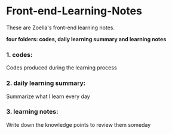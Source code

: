 # Front-end-Learning-Notes
These are Zoella's front-end learning notes.

**four folders: codes, daily learning summary and learning notes**
### 1. codes: 
Codes produced during the learning process

### 2. daily learning summary:
Summarize what I learn every day

### 3. learning notes:
Write down the knowledge points to review them someday
